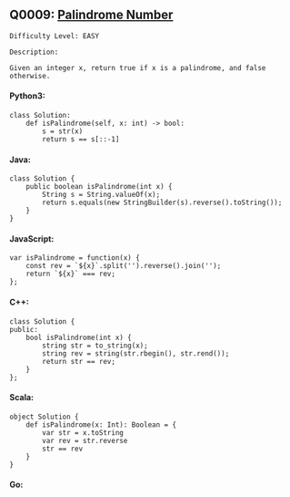 ## Q0009: [Palindrome Number](https://leetcode.com/problems/palindrome-number/)

```
Difficulty Level: EASY
```

```
Description:

Given an integer x, return true if x is a palindrome, and false otherwise.
```

#### Python3:

```
class Solution:
    def isPalindrome(self, x: int) -> bool:
        s = str(x)
        return s == s[::-1]
```

#### Java:

```
class Solution {
    public boolean isPalindrome(int x) {
        String s = String.valueOf(x);
        return s.equals(new StringBuilder(s).reverse().toString());
    }
}
```

#### JavaScript:

```
var isPalindrome = function(x) {
    const rev = `${x}`.split('').reverse().join('');
    return `${x}` === rev;
};
```

#### C++:

```
class Solution {
public:
    bool isPalindrome(int x) {
        string str = to_string(x);
        string rev = string(str.rbegin(), str.rend());
        return str == rev;
    }
};
```

#### Scala:

```
object Solution {
    def isPalindrome(x: Int): Boolean = {
        var str = x.toString
        var rev = str.reverse
        str == rev
    }
}
```

#### Go:

```

```